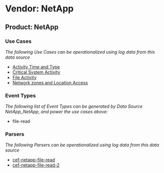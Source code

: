 Vendor: NetApp
==============
Product: NetApp
---------------

### Use Cases

_The following Use Cases can be operationalized using log data from this data source_

* [Activity Time  and Type](../UseCases/usecase_activity_time__and_type.md)
* [Critical System Activity](../UseCases/usecase_critical_system_activity.md)
* [File Activity](../UseCases/usecase_file_activity.md)
* [Network zones and Location Access](../UseCases/usecase_network_zones_and_location_access.md)


### Event Types

_The following list of Event Types can be generated by Data Source NetApp_NetApp, and power the use cases above:_

- file-read


### Parsers

_The following Parsers can be operationalized using log data from this data source_

* [cef-netapp-file-read](../Parsers/parserContent_cef-netapp-file-read.md)
* [cef-netapp-file-read-2](../Parsers/parserContent_cef-netapp-file-read-2.md)
